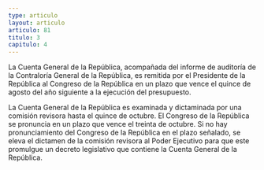 ```yaml
---
type: articulo
layout: articulo
articulo: 81
titulo: 3
capitulo: 4
---
```

La Cuenta General de la República, acompañada del informe de auditoría de la Contraloría General de la República, es remitida por el Presidente de la República al Congreso de la República en un plazo que vence el quince de agosto del año siguiente a la ejecución del presupuesto.

La Cuenta General de la República es examinada y dictaminada por una comisión revisora hasta el quince de octubre. El Congreso de la República se pronuncia en un plazo que vence el treinta de octubre. Si no hay pronunciamiento del Congreso de la República en el plazo señalado, se eleva el dictamen de la comisión revisora al Poder Ejecutivo para que este promulgue un decreto legislativo que contiene la Cuenta General de la República.